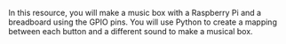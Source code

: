 In this resource, you will make a music box with a Raspberry Pi and a breadboard using the GPIO pins. You will use Python to create a mapping between each button and a different sound to make a musical box.
